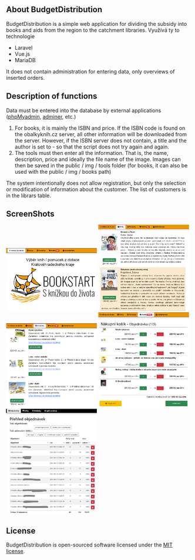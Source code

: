 ## About BudgetDistribution

BudgetDistribution is a simple web application for dividing the subsidy into books and aids from the region to the catchment libraries. Využívá ty to technologie

- Laravel
- Vue.js
- MariaDB

It does not contain administration for entering data, only overviews of inserted orders.

## Description of functions

Data must be entered into the database by external applications (<a href="https://www.phpmyadmin.net/">phpMyadmin</a>, <a href="https://www.adminer.org/">adminer</a>, etc.)
1) For books, it is mainly the ISBN and price. If the ISBN code is found on the obalkyknih.cz server, all other information will be downloaded from the server. However, if the ISBN server does not contain, a title and the author is set to - so that the script does not try again and again.
2) The tools must then enter all the information. That is, the name, description, price and ideally the file name of the image. Images can then be saved in the public / img / tools folder (for books, it can also be used with the public / img / books path)

The system intentionally does not allow registration, but only the selection or modification of information about the customer. The list of customers is in the librars table.

## ScreenShots
<img src="https://raw.githubusercontent.com/PetrJandl/BudgetDistribution/main/web_screenshots/bshop-Home.png" width="49%">
<img src="https://raw.githubusercontent.com/PetrJandl/BudgetDistribution/main/web_screenshots/bshop-Books.png" width="49%">
<img src="https://raw.githubusercontent.com/PetrJandl/BudgetDistribution/main/web_screenshots/bshop-Tools.png" width="49%">
<img src="https://raw.githubusercontent.com/PetrJandl/BudgetDistribution/main/web_screenshots/bshop-Basket.png" width="49%">
<img src="https://raw.githubusercontent.com/PetrJandl/BudgetDistribution/main/web_screenshots/bshop-admin.png" width="49%">

## License

BudgetDistribution is open-sourced software licensed under the [MIT license](https://opensource.org/licenses/MIT).
